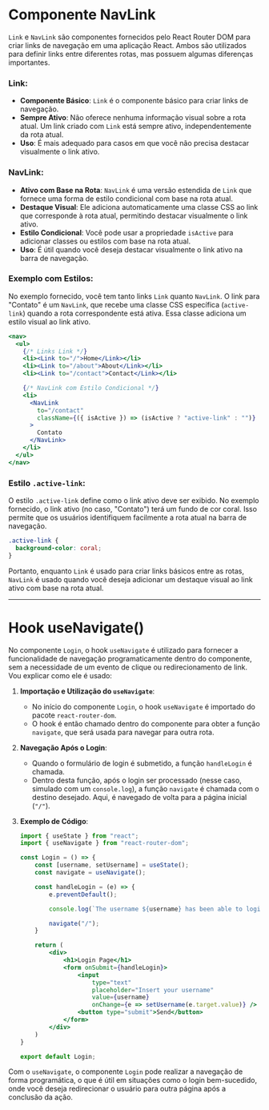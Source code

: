 # Componente NavLink

`Link` e `NavLink` são componentes fornecidos pelo React Router DOM para criar links de navegação em uma aplicação React. Ambos são utilizados para definir links entre diferentes rotas, mas possuem algumas diferenças importantes.

### Link:
- **Componente Básico**: `Link` é o componente básico para criar links de navegação.
- **Sempre Ativo**: Não oferece nenhuma informação visual sobre a rota atual. Um link criado com `Link` está sempre ativo, independentemente da rota atual.
- **Uso**: É mais adequado para casos em que você não precisa destacar visualmente o link ativo.

### NavLink:
- **Ativo com Base na Rota**: `NavLink` é uma versão estendida de `Link` que fornece uma forma de estilo condicional com base na rota atual.
- **Destaque Visual**: Ele adiciona automaticamente uma classe CSS ao link que corresponde à rota atual, permitindo destacar visualmente o link ativo.
- **Estilo Condicional**: Você pode usar a propriedade `isActive` para adicionar classes ou estilos com base na rota atual.
- **Uso**: É útil quando você deseja destacar visualmente o link ativo na barra de navegação.

### Exemplo com Estilos:
No exemplo fornecido, você tem tanto links `Link` quanto `NavLink`. O link para "Contato" é um `NavLink`, que recebe uma classe CSS específica (`active-link`) quando a rota correspondente está ativa. Essa classe adiciona um estilo visual ao link ativo.

```jsx
<nav>
  <ul>
    {/* Links Link */}
    <li><Link to="/">Home</Link></li>
    <li><Link to="/about">About</Link></li>
    <li><Link to="/contact">Contact</Link></li>

    {/* NavLink com Estilo Condicional */}
    <li>
      <NavLink
        to="/contact"
        className={({ isActive }) => (isActive ? "active-link" : "")}
      >
        Contato
      </NavLink>
    </li>
  </ul>
</nav>
```

### Estilo `.active-link`:
O estilo `.active-link` define como o link ativo deve ser exibido. No exemplo fornecido, o link ativo (no caso, "Contato") terá um fundo de cor coral. Isso permite que os usuários identifiquem facilmente a rota atual na barra de navegação.

```css
.active-link {
  background-color: coral;
}
```

Portanto, enquanto `Link` é usado para criar links básicos entre as rotas, `NavLink` é usado quando você deseja adicionar um destaque visual ao link ativo com base na rota atual.


***

# Hook useNavigate()

No componente `Login`, o hook `useNavigate` é utilizado para fornecer a funcionalidade de navegação programaticamente dentro do componente, sem a necessidade de um evento de clique ou redirecionamento de link. Vou explicar como ele é usado:

1. **Importação e Utilização do `useNavigate`**:
   - No início do componente `Login`, o hook `useNavigate` é importado do pacote `react-router-dom`.
   - O hook é então chamado dentro do componente para obter a função `navigate`, que será usada para navegar para outra rota.

2. **Navegação Após o Login**:
   - Quando o formulário de login é submetido, a função `handleLogin` é chamada.
   - Dentro desta função, após o login ser processado (nesse caso, simulado com um `console.log`), a função `navigate` é chamada com o destino desejado. Aqui, é navegado de volta para a página inicial (`"/"`).

3. **Exemplo de Código**:
   ```jsx
   import { useState } from "react";
   import { useNavigate } from "react-router-dom";

   const Login = () => {
       const [username, setUsername] = useState();
       const navigate = useNavigate();

       const handleLogin = (e) => {
           e.preventDefault();

           console.log(`The username ${username} has been able to login.`);

           navigate("/");
       }

       return (
           <div>
               <h1>Login Page</h1>
               <form onSubmit={handleLogin}>
                   <input
                       type="text"
                       placeholder="Insert your username"
                       value={username}
                       onChange={e => setUsername(e.target.value)} />
                   <button type="submit">Send</button>
               </form>
           </div>
       )
   }

   export default Login;
   ```

Com o `useNavigate`, o componente `Login` pode realizar a navegação de forma programática, o que é útil em situações como o login bem-sucedido, onde você deseja redirecionar o usuário para outra página após a conclusão da ação.